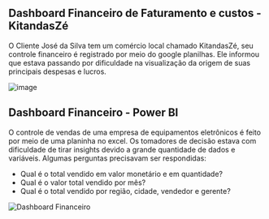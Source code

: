 ## **Dashboard Financeiro de Faturamento e custos - KitandasZé**

O Cliente José da Silva tem um comércio local chamado KitandasZé, seu controle financeiro é registrado por meio do google planilhas. 
Ele informou que estava passando por dificuldade na visualização da origem de suas principais despesas e lucros.   

![image](https://github.com/JorgeFerreira09/Dashboard-Financeiro/assets/106722825/4ddf2601-e2c3-4b46-ace8-2d117e293d73)

## **Dashboard Financeiro - Power BI**

O controle de vendas de uma empresa de equipamentos eletrônicos é feito por meio de uma planinha no excel. 
Os tomadores de decisão estava com dificuldade de tirar insights devido a grande quantidade de dados e variáveis. 
Algumas perguntas precisavam ser respondidas:

- Qual é o total vendido em valor monetário e em quantidade?
- Qual é o valor total vendido por mês?
- Qual é o total vendido por região, cidade, vendedor e gerente? 
   
![Dashboard Financeiro](https://github.com/JorgeFerreira09/Dashboard-Financeiro/assets/106722825/4cdae3ce-8a76-431c-b272-9397fc991cb1)
